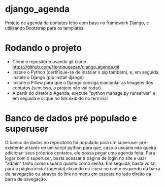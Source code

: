 # django_agenda
Projeto de agenda de contatos feito com base no framework Django, e utilizando Bootstrap para os templates.
# Rodando o projeto
 - Clone o repositório usando git clone https://github.com/Henriqueapan/django_agenda.git
 - Instale o Python (certifique-se de instalar o pip também), e, em seguida, instale o Django (pip install django)
 - Instale o Pillow para que o Django consiga manipular as Imagens dos contatos (sem isso, o projeto não vai rodar)
 - A partir do diretório Agenda, execute "python manage.py runserver" e, em seguida e clique no link exibido no terminal
# Banco de dados pré populado e superuser
O banco de dados no repositório foi populado para um superuser pré-existente através de um script python para que, caso o usuário não queira adicionar seus próprios contatos, ele possa pegar uma agenda feita.
Para logar com o superuser, basta acessar a página de login no site e usar "admin" tanto como usuário quanto como senha.
Em seguida, basta voltar para a página inicial (agenda) clicando no ícona no canto esquerdo da barra de navegação ou através do link no menu em cascata no lado direito da barra de navegação.
 
